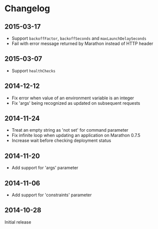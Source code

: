 # Changelog

## 2015-03-17
* Support `backoffFactor`, `backoffSeconds` and `maxLaunchDelaySeconds`
* Fail with error message returned by Marathon instead of HTTP header

## 2015-03-07

* Support `healthChecks`

## 2014-12-12

* Fix error when value of an environment variable is an integer
* Fix 'args' being recognized as updated on subsequent requests

## 2014-11-24

* Treat an empty string as 'not set' for command parameter
* Fix infinite loop when updating an application on Marathon 0.7.5
* Increase wait before checking deployment status

## 2014-11-20

* Add support for 'args' parameter

## 2014-11-06

* Add support for 'constraints' parameter

## 2014-10-28

Initial release

